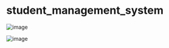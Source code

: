 # student_management_system

![image](https://github.com/dyno9589/student_management_system/assets/56971781/0a394703-b1b8-4038-9ced-6fcc30ee59f3)

![image](https://github.com/dyno9589/student_management_system/assets/56971781/ab9afd01-1441-4b16-bba9-82de00d659bc)
